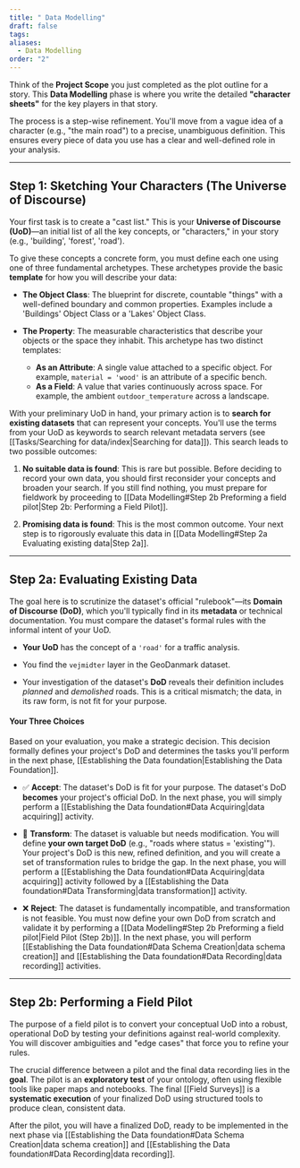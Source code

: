 ```yaml
---
title: " Data Modelling"
draft: false
tags:
aliases:
  - Data Modelling
order: "2"
---
```

Think of the **Project Scope** you just completed as the plot outline for a story. This **Data Modelling** phase is where you write the detailed **"character sheets"** for the key players in that story.

The process is a step-wise refinement. You'll move from a vague idea of a character (e.g., "the main road") to a precise, unambiguous definition. This ensures every piece of data you use has a clear and well-defined role in your analysis.

---
## Step 1: Sketching Your Characters (The Universe of Discourse)

Your first task is to create a "cast list." This is your **Universe of Discourse (UoD)**—an initial list of all the key concepts, or "characters," in your story (e.g., 'building', 'forest', 'road').

To give these concepts a concrete form, you must define each one using one of three fundamental archetypes. These archetypes provide the basic **template** for how you will describe your data:

- **The Object Class**: The blueprint for discrete, countable "things" with a well-defined boundary and common properties. Examples include a 'Buildings' Object Class or a 'Lakes' Object Class.
    
- **The Property**: The measurable characteristics that describe your objects or the space they inhabit. This archetype has two distinct templates:
    - **As an Attribute**: A single value attached to a specific object. For example, `material = 'wood'` is an attribute of a specific bench.
    - **As a Field**: A value that varies continuously across space. For example, the ambient `outdoor_temperature` across a landscape.
        
With your preliminary UoD in hand, your primary action is to **search for existing datasets** that can represent your concepts. You'll use the terms from your UoD as keywords to search relevant metadata servers (see [[Tasks/Searching for data/index|Searching for data]]). This search leads to two possible outcomes:

1. **No suitable data is found**: This is rare but possible. Before deciding to record your own data, you should first reconsider your concepts and broaden your search. If you still find nothing, you must prepare for fieldwork by proceeding to [[Data Modelling#Step 2b Preforming a field pilot|Step 2b: Performing a Field Pilot]].
    
2. **Promising data is found**: This is the most common outcome. Your next step is to rigorously evaluate this data in [[Data Modelling#Step 2a Evaluating existing data|Step 2a]].
---
## Step 2a: Evaluating Existing Data

The goal here is to scrutinize the dataset's official "rulebook"—its **Domain of Discourse (DoD)**, which you'll typically find in its **metadata** or technical documentation. You must compare the dataset's formal rules with the informal intent of your UoD.

- **Your UoD** has the concept of a `'road'` for a traffic analysis.
    
- You find the `vejmidter` layer in the GeoDanmark dataset.
    
- Your investigation of the dataset's **DoD** reveals their definition includes _planned_ and _demolished_ roads. This is a critical mismatch; the data, in its raw form, is not fit for your purpose.
    
#### Your Three Choices

Based on your evaluation, you make a strategic decision. This decision formally defines your project's DoD and determines the tasks you'll perform in the next phase, [[Establishing the Data foundation|Establishing the Data Foundation]].

- ✅ **Accept**: The dataset's DoD is fit for your purpose. The dataset's DoD **becomes** your project's official DoD. In the next phase, you will simply perform a [[Establishing the Data foundation#Data Acquiring|data acquiring]] activity.
    
- 🔁 **Transform**: The dataset is valuable but needs modification. You will define **your own target DoD** (e.g., "roads where status = 'existing'"). Your project's DoD is this new, refined definition, and you will create a set of transformation rules to bridge the gap. In the next phase, you will perform a [[Establishing the Data foundation#Data Acquiring|data acquiring]] activity followed by a [[Establishing the Data foundation#Data Transforming|data transformation]] activity.
    
- ❌ **Reject**: The dataset is fundamentally incompatible, and transformation is not feasible. You must now define your own DoD from scratch and validate it by performing a [[Data Modelling#Step 2b Preforming a field pilot|Field Pilot (Step 2b)]]. In the next phase, you will perform [[Establishing the Data foundation#Data Schema Creation|data schema creation]] and [[Establishing the Data foundation#Data Recording|data recording]] activities.
---
## Step 2b: Performing a Field Pilot

The purpose of a field pilot is to convert your conceptual UoD into a robust, operational DoD by testing your definitions against real-world complexity. You will discover ambiguities and "edge cases" that force you to refine your rules.

The crucial difference between a pilot and the final data recording lies in the **goal**. The pilot is an **exploratory test** of your ontology, often using flexible tools like paper maps and notebooks. The final [[Field Surveys]] is a **systematic execution** of your finalized DoD using structured tools to produce clean, consistent data.

After the pilot, you will have a finalized DoD, ready to be implemented in the next phase via [[Establishing the Data foundation#Data Schema Creation|data schema creation]] and [[Establishing the Data foundation#Data Recording|data recording]].


